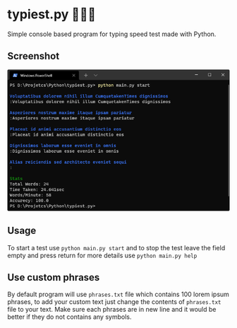 # typiest.py 👨🏻‍💻
Simple console based program for typing speed test made with Python.

## Screenshot
![Screenshot](screenshot.png)

## Usage
To start a test use `python main.py start` and to stop the test leave the field empty and press return
for more details use `python main.py help`

## Use custom phrases
By default program will use `phrases.txt` file which contains 100 lorem ipsum phrases, to add your custom text just change the contents of `phrases.txt` file to your text.
Make sure each phrases are in new line and it would be better if they do not contains any symbols.
